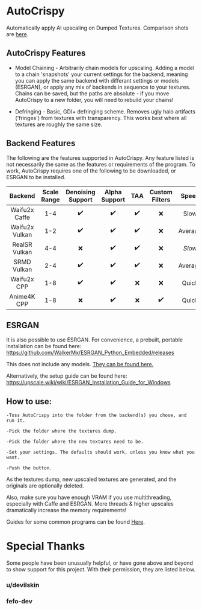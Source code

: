 # AutoCrispy
Automatically apply AI upscaling on Dumped Textures. Comparison shots are [here](https://github.com/WalkerMx/AutoCrispy/blob/master/COMPARE.md).

## AutoCrispy Features

   - Model Chaining - Arbitrarily chain models for upscaling.  Adding a model to a chain 'snapshots' your current settings for the backend, meaning you can apply the same backend with differant settings or models (ESRGAN), or apply any mix of backends in sequence to your textures.  Chains can be saved, but the paths are absolute - if you move AutoCrispy to a new folder, you will need to rebuild your chains!

   - Defringing - Basic, GDI+ defringing scheme.  Removes ugly halo artifacts ('fringes') from textures with transparency.  This works best where all textures are roughly the same size.

## Backend Features

The following are the features supported in AutoCrispy. Any feature listed is not necessarily the same as the features or requirements of the program. To work, AutoCrispy requires one of the following to be downloaded, or ESRGAN to be installed.

Backend|Scale Range|Denoising Support|Alpha Support|TAA|Custom Filters|Speed|Quality|Download
:-:|:-:|:-:|:-:|:-:|:-:|:-:|:-:|:-:
Waifu2x Caffe|1-4|✔️|✔️|✔️|❌|Slow|Great|[Link](https://github.com/lltcggie/waifu2x-caffe/releases)
Waifu2x Vulkan|1-2|✔️|✔️|✔️|❌|Average|Good|[Link](https://github.com/nihui/waifu2x-ncnn-vulkan/releases)
RealSR Vulkan|4-4|❌|✔️|✔️|❌|*Slow*|Great|[Link](https://github.com/nihui/realsr-ncnn-vulkan/releases)
SRMD Vulkan|2-4|✔️|✔️|✔️|❌|Average|Good|[Link](https://github.com/nihui/srmd-ncnn-vulkan/releases)
Waifu2x CPP|1-8|✔️|✔️|❌|❌|Quick|OK|[Link](https://github.com/DeadSix27/waifu2x-converter-cpp/releases)
Anime4K CPP|1-8|❌|✔️|❌|✔️|Quick|Good|[Link](https://github.com/TianZerL/Anime4KCPP)

## ESRGAN

It is also possible to use ESRGAN. For convenience, a prebuilt, portable installation can be found here:<br />
https://github.com/WalkerMx/ESRGAN_Python_Embedded/releases

This does not include any models. [They can be found here.](https://upscale.wiki/wiki/Model_Database)

Alternatively, the setup guide can be found here:<br />
https://upscale.wiki/wiki/ESRGAN_Installation_Guide_for_Windows

## How to use:
    -Toss AutoCrispy into the folder from the backend(s) you chose, and run it.
  
    -Pick the folder where the textures dump.
  
    -Pick the folder where the new textures need to be.
  
    -Set your settings. The defaults should work, unless you know what you want.
  
    -Push the button.
  
  
  As the textures dump, new upscaled textures are generated, and the originals are optionally deleted.
  
  Also, make sure you have enough VRAM if you use multithreading, especially with Caffe and ESRGAN. More threads & higher upscales dramatically increase the memory requirements!
  
  Guides for some common programs can be found [Here](https://github.com/WalkerMx/AutoCrispy/blob/master/GUIDES.md).


# Special Thanks

Some people have been unusually helpful, or have gone above and beyond to show support for this project.  With their permission, they are listed below.

### u/devilskin
### fefo-dev
